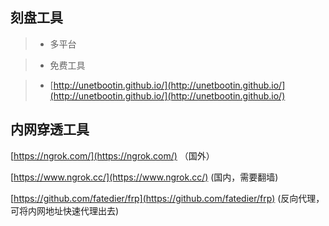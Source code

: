 
## 刻盘工具

> + 多平台

> + 免费工具

> + [http://unetbootin.github.io/](http://unetbootin.github.io/](http://unetbootin.github.io/](http://unetbootin.github.io/)



## 内网穿透工具
[https://ngrok.com/](https://ngrok.com/) （国外）

[https://www.ngrok.cc/](https://www.ngrok.cc/) (国内，需要翻墙)

[https://github.com/fatedier/frp](https://github.com/fatedier/frp) (反向代理，可将内网地址快速代理出去)


